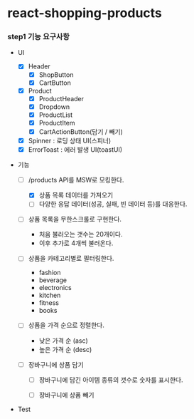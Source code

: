 # react-shopping-products

### step1 기능 요구사항

- UI

  - [x] Header
    - [x] ShopButton
    - [x] CartButton
  - [x] Product
    - [x] ProductHeader
    - [x] Dropdown
    - [x] ProductList
    - [x] ProductItem
    - [x] CartActionButton(담기 / 빼기)
  - [x] Spinner : 로딩 상태 UI(스피너)
  - [x] ErrorToast : 에러 발생 UI(toastUI)

- 기능

  - [ ] /products API를 MSW로 모킹한다.
    - [x] 상품 목록 데이터를 가져오기
    - [ ] 다양한 응답 데이터(성공, 실패, 빈 데이터 등)를 대응한다.
  - [ ] 상품 목록을 무한스크롤로 구현한다.
    - 처음 불러오는 갯수는 20개이다.
    - 이후 추가로 4개씩 불러온다.
  - [ ] 상품을 카테고리별로 필터링한다.
    - fashion
    - beverage
    - electronics
    - kitchen
    - fitness
    - books
  - [ ] 상품을 가격 순으로 정렬한다.
    - 낮은 가격 순 (asc)
    - 높은 가격 순 (desc)
  - [ ] 장바구니에 상품 담기

    - [ ] 장바구니에 담긴 아이템 종류의 갯수로 숫자를 표시한다.

    - [ ] 장바구니에 상품 빼기

- Test
